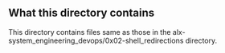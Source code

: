 ## What this directory contains
This directory contains files same as those in the alx-system\_engineering\_devops/0x02-shell\_redirections directory.

